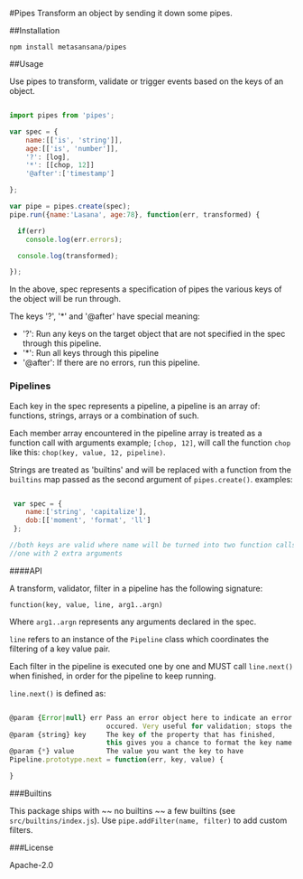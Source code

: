 #Pipes
Transform an object by sending it down some pipes.

##Installation

```shell
npm install metasansana/pipes
```

##Usage

Use pipes to transform, validate or trigger events based on 
the keys of an object.

```javascript

import pipes from 'pipes';

var spec = {
    name:[['is', 'string']],
    age:[['is', 'number']],
    '?': [log],
    '*': [[chop, 12]]
    '@after':['timestamp']

};

var pipe = pipes.create(spec);
pipe.run({name:'Lasana', age:78}, function(err, transformed) {

  if(err)
    console.log(err.errors);

  console.log(transformed);

});


```
In the above, spec represents a specification of pipes
the various keys of the object will be run through.

The keys '?', '*' and '@after' have special meaning:

* '?':      Run any keys on the target object that are not specified in the spec through
          this pipeline.
* '*':      Run all keys through this pipeline
* '@after': If there are no errors, run this pipeline.

### Pipelines

Each key in the spec represents a pipeline, a pipeline is an array of: functions, strings,
arrays or a combination of such.

Each member array encountered in the pipeline array is treated as a function call with arguments
example; `[chop, 12]`, will call the function `chop` like this: `chop(key, value, 12, pipeline)`.

Strings are treated as 'builtins' and will be replaced with a function from the `builtins`
map passed as the second argument of `pipes.create()`. 
examples:
```javascript

 var spec = {
    name:['string', 'capitalize'],
    dob:[['moment', 'format', 'll']
 };

//both keys are valid where name will be turned into two function calls and dob
//one with 2 extra arguments

```
####API

A transform, validator, filter in a pipeline has the following signature:

`function(key, value, line, arg1..argn)`

Where `arg1..argn` represents any arguments declared in the spec.

`line` refers to an instance of the `Pipeline` class which coordinates the
filtering of a key value pair.

Each filter in the pipeline is executed one by one and MUST call
`line.next()` when finished, in order for the pipeline to keep running.

`line.next()` is defined as:

```javascript

@param {Error|null} err Pass an error object here to indicate an error
                        occured. Very useful for validation; stops the flow here.
@param {string} key     The key of the property that has finished, 
                        this gives you a chance to format the key name.
@param {*} value        The value you want the key to have
Pipeline.prototype.next = function(err, key, value) {

}
```
###Builtins

This package ships with  ~~ no builtins ~~ a few builtins (see `src/builtins/index.js`). 
Use `pipe.addFilter(name, filter)` to add custom filters.

###License

Apache-2.0

